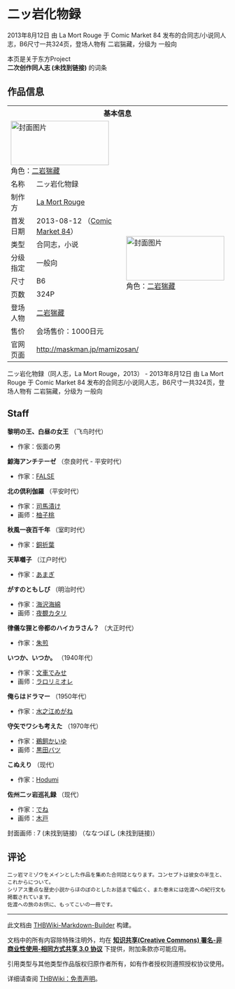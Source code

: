 # 二ッ岩化物録

<!-- source html: G:\repos\THBWiki-Markdown-Builder\THBWikiMarkdown\Temp\main\7\76\ns0%3A%E4%BA%8C%E3%83%83%E5%B2%A9%E5%8C%96%E7%89%A9%E9%8C%B2.html -->

2013年8月12日 由 La Mort Rouge 于 Comic Market 84 发布的合同志/小说同人志，B6尺寸一共324页，登场人物有 二岩猯藏，分级为 一般向

本页是关于东方Project  
 **二次创作同人志 (未找到链接)** 的词条

## 作品信息

<table><tbody><tr><th colspan="3">基本信息</th></tr><tr><td class="cover-artwork-mobile" colspan="2"><a href="./文件-二ッ岩化物録封面.jpg.md" class="image" title="封面图片"><img alt="封面图片" src="https://upload.thwiki.cc/thumb/0/00/%E4%BA%8C%E3%83%83%E5%B2%A9%E5%8C%96%E7%89%A9%E9%8C%B2%E5%B0%81%E9%9D%A2.jpg/224px-%E4%BA%8C%E3%83%83%E5%B2%A9%E5%8C%96%E7%89%A9%E9%8C%B2%E5%B0%81%E9%9D%A2.jpg" decoding="async" loading="lazy" width="224" height="101" srcset="https://upload.thwiki.cc/thumb/0/00/%E4%BA%8C%E3%83%83%E5%B2%A9%E5%8C%96%E7%89%A9%E9%8C%B2%E5%B0%81%E9%9D%A2.jpg/336px-%E4%BA%8C%E3%83%83%E5%B2%A9%E5%8C%96%E7%89%A9%E9%8C%B2%E5%B0%81%E9%9D%A2.jpg 1.5x, https://upload.thwiki.cc/thumb/0/00/%E4%BA%8C%E3%83%83%E5%B2%A9%E5%8C%96%E7%89%A9%E9%8C%B2%E5%B0%81%E9%9D%A2.jpg/448px-%E4%BA%8C%E3%83%83%E5%B2%A9%E5%8C%96%E7%89%A9%E9%8C%B2%E5%B0%81%E9%9D%A2.jpg 2x" data-file-width="1152" data-file-height="518"></a><div class="cover-char">角色：<a href="./二岩猯藏.md" title="二岩猯藏">二岩猯藏</a></div></td>
</tr><tr><td class="label">名称</td><td colspan="2"> 二ッ岩化物録 </td></tr><tr><td class="label">制作方</td><td><a href="./La_Mort_Rouge.md" title="La Mort Rouge">La Mort Rouge</a></td><td class="cover-artwork" rowspan="8" style="min-width:224px;"><a href="./文件-二ッ岩化物録封面.jpg.md" class="image" title="封面图片"><img alt="封面图片" src="https://upload.thwiki.cc/thumb/0/00/%E4%BA%8C%E3%83%83%E5%B2%A9%E5%8C%96%E7%89%A9%E9%8C%B2%E5%B0%81%E9%9D%A2.jpg/224px-%E4%BA%8C%E3%83%83%E5%B2%A9%E5%8C%96%E7%89%A9%E9%8C%B2%E5%B0%81%E9%9D%A2.jpg" decoding="async" loading="lazy" width="224" height="101" srcset="https://upload.thwiki.cc/thumb/0/00/%E4%BA%8C%E3%83%83%E5%B2%A9%E5%8C%96%E7%89%A9%E9%8C%B2%E5%B0%81%E9%9D%A2.jpg/336px-%E4%BA%8C%E3%83%83%E5%B2%A9%E5%8C%96%E7%89%A9%E9%8C%B2%E5%B0%81%E9%9D%A2.jpg 1.5x, https://upload.thwiki.cc/thumb/0/00/%E4%BA%8C%E3%83%83%E5%B2%A9%E5%8C%96%E7%89%A9%E9%8C%B2%E5%B0%81%E9%9D%A2.jpg/448px-%E4%BA%8C%E3%83%83%E5%B2%A9%E5%8C%96%E7%89%A9%E9%8C%B2%E5%B0%81%E9%9D%A2.jpg 2x" data-file-width="1152" data-file-height="518"></a><div class="cover-char">角色：<a href="./二岩猯藏.md" title="二岩猯藏">二岩猯藏</a></div></td>
</tr><tr><td class="label">首发日期</td><td>2013-08-12&#160;（<a href="/展会作品列表?e=Comic+Market%2384">Comic Market 84</a>）</td></tr><tr><td class="label">类型</td><td>合同志，小说</td></tr><tr><td class="label">分级指定</td><td>一般向</td></tr><tr><td class="label">尺寸</td><td>B6</td></tr><tr><td class="label">页数</td><td>324P</td></tr><tr><td class="label">登场人物</td><td><a href="./二岩猯藏.md" title="二岩猯藏">二岩猯藏</a></td></tr><tr><td class="label">售价</td><td>会场售价：1000日元</td></tr>
<tr><td class="label">官网页面</td><td colspan="2"><a rel="nofollow" class="external free" href="http://maskman.jp/mamizosan/">http://maskman.jp/mamizosan/</a></td></tr></tbody></table>

二ッ岩化物録（同人志，La Mort Rouge，2013） - 2013年8月12日 由 La Mort Rouge 于 Comic Market 84 发布的合同志/小说同人志，B6尺寸一共324页，登场人物有 二岩猯藏，分级为 一般向

## Staff
  
 **黎明の王、白昼の女王**  （飞鸟时代）
  

- 作家：仮面の男

  
 **鯨海アンチテーゼ**  （奈良时代 - 平安时代）
  

- 作家：[FALSE](http://false76.seesaa.net/)

  
 **北の倶利伽羅**  （平安时代）
  

- 作家：[司馬漬け](http://shimako.kan-be.com/)
- 画师：[柚子桃](http://yuzumomo-jam.blogspot.jp/)

  
 **秋風一夜百千年**  （室町时代）
  

- 作家：[銅折葉](http://oruhazaka.blog28.fc2.com/)

  
 **天草囃子**  （江户时代）
  

- 作家：[あまぎ](http://prostitutefingering.blog.fc2.com/)

  
 **がすのともしび**  （明治时代）
  

- 作家：[海沢海綿](http://vitasexualic.blog.shinobi.jp/)
- 画师：[夜覩カタリ](http://www.pixiv.net/member.php?id=62067)

  
 **律儀な狸と帝都のハイカラさん？**  （大正时代）
  

- 作家：[朱煎](http://syusen.yu-yake.com/)

  
 **いつか、いつか。**  （1940年代）
  

- 作家：[文車でみせ](http://shitekishiteki.blog86.fc2.com/)
- 画师：[ラロリミオレ](http://www.pixiv.net/member.php?id=628218)

  
 **俺らはドラマー**  （1950年代）
  

- 作家：[水之江めがね](http://i0-0i.sakura.ne.jp/)

  
 **守矢でワシも考えた**  （1970年代）
  

- 作家：[鵜飼かいゆ](http://alya.dou-jin.com/)
- 画师：[黒田バツ](http://www.pixiv.net/member.php?id=5977940)

  
 **こぬえり**  （现代）
  

- 作家：[Hodumi](http://hoduminadou.com/)

  
 **佐州二ッ岩巡礼録**  （现代）
  

- 作家：[でね](http://denebolaleonis.blog.fc2.com/)
- 画师：[木戸](http://www.pixiv.net/member.php?id=1498309)

封面画师
: 7 (未找到链接) （ななつぼし (未找到链接)）


## 评论
```
二ッ岩マミゾウをメインとした作品を集めた合同誌となります。コンセプトは彼女の半生と、これからについて。
シリアス重点な歴史小説からほのぼのとしたお話まで幅広く、また巻末には佐渡への紀行文も掲載されています。
佐渡への旅のお供に、もってこいの一冊です。
```

  
  

  





---

此文档由 [THBWiki-Markdown-Builder](https://github.com/Delsin-Yu/THBWiki-Markdown-Builder) 构建。

文档中的所有内容除特殊注明外，均在 [**知识共享(Creative Commons) 署名-非商业性使用-相同方式共享 3.0 协议**](https://creativecommons.org/licenses/by-sa/3.0/deed.zh-hans) 下提供，附加条款亦可能应用。

引用类型与其他类型作品版权归原作者所有，如有作者授权则遵照授权协议使用。

详细请查阅 [THBWiki：免责声明](https://thbwiki.cc/THBWiki:%E5%85%8D%E8%B4%A3%E5%A3%B0%E6%98%8E)。

